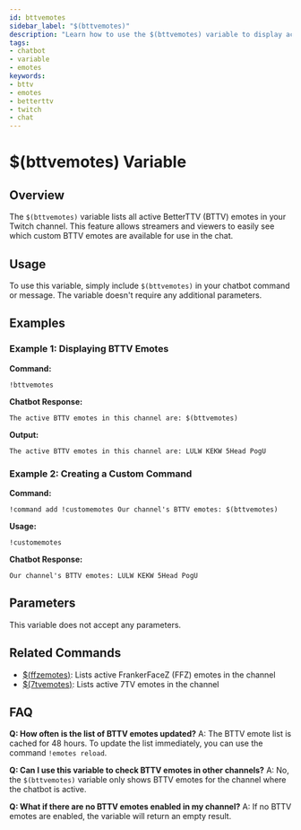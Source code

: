 ```yaml
---
id: bttvemotes
sidebar_label: "$(bttvemotes)"
description: "Learn how to use the $(bttvemotes) variable to display active BetterTTV emotes in your Twitch channel."
tags:
- chatbot
- variable
- emotes
keywords:
- bttv
- emotes
- betterttv
- twitch
- chat
---
```


# $(bttvemotes) Variable

## Overview

The `$(bttvemotes)` variable lists all active BetterTTV (BTTV) emotes in your Twitch channel. This feature allows streamers and viewers to easily see which custom BTTV emotes are available for use in the chat.

## Usage

To use this variable, simply include `$(bttvemotes)` in your chatbot command or message. The variable doesn't require any additional parameters.

## Examples

### Example 1: Displaying BTTV Emotes

**Command:**
```
!bttvemotes
```

**Chatbot Response:**
```
The active BTTV emotes in this channel are: $(bttvemotes)
```

**Output:**
```
The active BTTV emotes in this channel are: LULW KEKW 5Head PogU
```

### Example 2: Creating a Custom Command

**Command:**
```
!command add !customemotes Our channel's BTTV emotes: $(bttvemotes)
```

**Usage:**
```
!customemotes
```

**Chatbot Response:**
```
Our channel's BTTV emotes: LULW KEKW 5Head PogU
```

## Parameters

This variable does not accept any parameters.

## Related Commands

- [$(ffzemotes)](ffzemotes): Lists active FrankerFaceZ (FFZ) emotes in the channel
- [$(7tvemotes)](7tvemotes): Lists active 7TV emotes in the channel

## FAQ

**Q: How often is the list of BTTV emotes updated?**
A: The BTTV emote list is cached for 48 hours. To update the list immediately, you can use the command `!emotes reload`.

**Q: Can I use this variable to check BTTV emotes in other channels?**
A: No, the `$(bttvemotes)` variable only shows BTTV emotes for the channel where the chatbot is active.

**Q: What if there are no BTTV emotes enabled in my channel?**
A: If no BTTV emotes are enabled, the variable will return an empty result.
